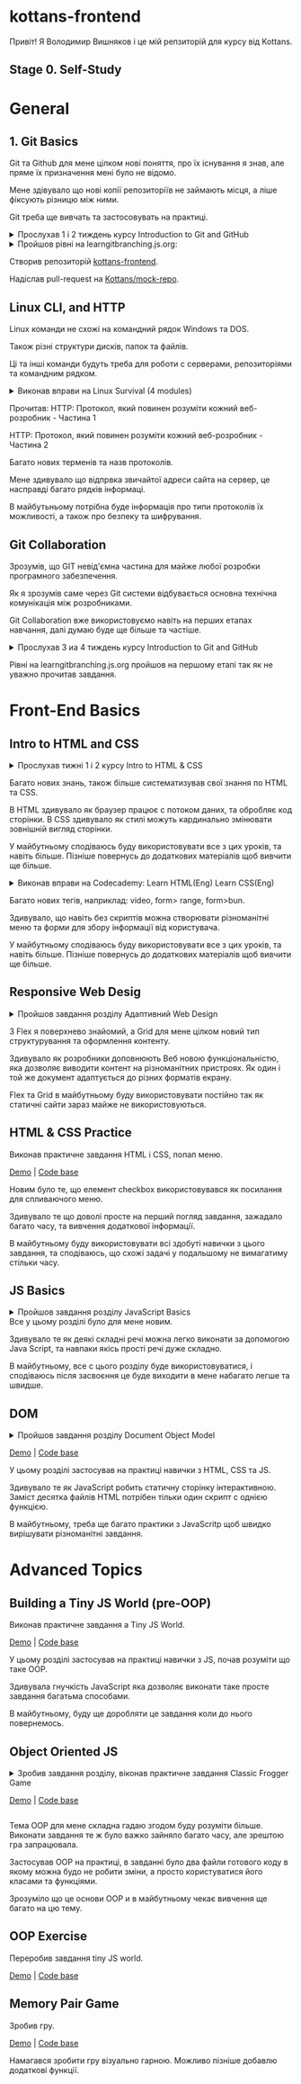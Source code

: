 # kottans-frontend

Привіт! Я Володимир Вишняков і це мій репзиторій для курсу від Kottans.

## Stage 0. Self-Study

# General
 
## 1. Git Basics

Git та Github для мене цілком нові поняття, про їх існування я знав, але пряме їх призначення мені було не відомо.

Мене здівувало що нові копії репозиторіїв не займають місця, а ліше фіксують різницю між ними.

Git треба ще вивчать та застосовувать на практиці.

<details>
  <summary>
  Прослухав 1 і 2 тиждень курсу Introduction to Git and GitHub
  </summary>
 
![Quiz](https://github.com/wwwowka/kottans-frontend/blob/main/git_basics/git-final.jpg)  
 
</details> 
<details>
  <summary>
Пройшов рівні на learngitbranching.js.org:
</summary>
 
![Quiz](https://github.com/wwwowka/kottans-frontend/blob/main/git_basics/git-learngitbranching-0.jpg)  
![Quiz](https://github.com/wwwowka/kottans-frontend/blob/main/git_basics/git-learngitbranching-1.jpg) 
 
</details>

Створив репозиторій [kottans-frontend](https://github.com/wwwowka/kottans-frontend).

Надіслав pull-request на [Kottans/mock-repo](https://github.com/kottans/mock-repo/pull/943).

## Linux CLI, and HTTP
Linux команди не схожі на командний рядок Windows та DOS.

Також різні структури дисків, папок та файлів.

Ці та інші команди будуть треба для роботи с серверами, репозиторіями та командним рядком.

<details>
  <summary>
  Виконав вправи на Linux Survival (4 modules)
  </summary>
 
![Quiz](https://github.com/wwwowka/kottans-frontend/blob/main/task_linux_cli/Quiz1.jpg)  
![Quiz](https://github.com/wwwowka/kottans-frontend/blob/main/task_linux_cli/Quiz2.jpg)  
![Quiz](https://github.com/wwwowka/kottans-frontend/blob/main/task_linux_cli/Quiz3.jpg)  
![Quiz](https://github.com/wwwowka/kottans-frontend/blob/main/task_linux_cli/Quiz4.jpg)  
  
</details> 

Прочитав:
HTTP: Протокол, який повинен розуміти кожний веб-розробник - Частина 1

HTTP: Протокол, який повинен розуміти кожний веб-розробник - Частина 2

Багато нових терменів та назв протоколів.

Мене здивувало що відпрвка звичайтої адреси сайта на сервер, це насправді багато рядків інформаці.

В майбутьньому потрібна буде інформація про типи протоколів їх можливості, а також про безпеку та шифрування.

## Git Collaboration

Зрозумів, що GIT невід'ємна частина для майже любої розробки програмного забезпечення.

Як я зрозумів саме через  Git системи відбувається основна технічна комунікація між розробниками.

Git Collaboration вже використовуємо навіть на перших етапах навчання, далі думаю буде ще більше та частіше.

<details>
  <summary>
  Прослухав 3 иа 4 тиждень курсу Introduction to Git and GitHub
  </summary>
 
![Quiz](https://github.com/wwwowka/kottans-frontend/blob/main/task_git_collaboration/week3.jpg)  
![Quiz](https://github.com/wwwowka/kottans-frontend/blob/main/task_git_collaboration/week4.jpg)  
 
</details> 

Рівні на learngitbranching.js.org пройшов на першому етапі так як не уважно прочитав завдання.

# Front-End Basics

## Intro to HTML and CSS

<details>
  <summary>
  Прослухав тижні 1 і 2 курсу Intro to HTML & CSS
  </summary>
 
![Quiz](https://github.com/wwwowka/kottans-frontend/blob/main/task_html_css_intro/week1.jpg)  
![Quiz](https://github.com/wwwowka/kottans-frontend/blob/main/task_html_css_intro/week2.jpg)  
 
</details> 

Багато нових знань, також більше систематизував свої знання по HTML та CSS.

В HTML здивувало як браузер працює с потоком даних, та обробляє код сторінки. В CSS здивувало як стилі можуть кардинально змінювати зовнішній вигляд сторінки.

У майбутньому сподіваюсь буду використовувати все з цих уроків, та навіть більше. Пізніше повернусь до додаткових матеріалів щоб вивчити ще більше.

<details>
  <summary>
  Виконав вправи на Codecademy: Learn HTML(Eng) Learn CSS(Eng)
  </summary>
 
![Quiz](https://github.com/wwwowka/kottans-frontend/blob/main/task_html_css_intro/html.jpg)  
![Quiz](https://github.com/wwwowka/kottans-frontend/blob/main/task_html_css_intro/css.jpg)  
 
</details> 

Багато нових тегів, наприклад:  video, form> range,  form>bun.

Здивувало, що навіть без скриптів  можна створювати різноманітні меню та форми для збору інформації від користувача.

У майбутньому сподіваюсь буду використовувати все з цих уроків, та навіть більше. Пізніше повернусь до додаткових матеріалів щоб вивчити ще більше.

## Responsive Web Desig

<details>
  <summary>
  Пройшов завдання розділу Адаптивний Web Design
  </summary>
 
![Quiz](https://github.com/wwwowka/kottans-frontend/blob/main/task_responsive_web_design/flex.jpg)  
![Quiz](https://github.com/wwwowka/kottans-frontend/blob/main/task_responsive_web_design/grid.jpg)  
 
</details> 

З Flex я поверхнево знайомий, а Grid для мене цілком новий тип структурування та оформлення контенту.

Здивувало як розробники доповнюють Веб новою функціональністю, яка дозволяє виводити контент на різноманітних пристроях. Як один і той же документ адаптується до різних форматів екрану.

Flex та Grid  в майбутньому буду використовувати постійно так як статичні сайти зараз майже не використовуються.

## HTML & CSS Practice

Виконав практичне завдання HTML і CSS, попап меню.

[Demo](https://wwwowka.github.io/HTML-CSS-Popup/) |
[Code base](https://github.com/wwwowka/HTML-CSS-Popup)

Новим було те, що елемент checkbox використовувався як посилання для спливаючого меню.

Здивувало те що доволі просте на перший погляд завдання, зажадало багато часу, та вивчення додаткової інформації.  

В майбутньому буду використовувати всі здобуті навички з цього завдання, та сподіваюсь, що схожі задачі у подальшому не вимагатиму стільки часу.

## JS Basics
<details>
  <summary>
  Пройшов завдання розділу JavaScript Basics
  </summary>
 
![Quiz](https://github.com/wwwowka/kottans-frontend/blob/main/task_js_basics/week4.jpg) 
![Quiz](https://github.com/wwwowka/kottans-frontend/blob/main/task_js_basics/week5.jpg) 
![Quiz](https://github.com/wwwowka/kottans-frontend/blob/main/task_js_basics/freecodecamp.jpg) 
![Quiz](https://github.com/wwwowka/kottans-frontend/blob/main/task_js_basics/freecodecampBasicAlgorithm.jpg) 
![Quiz](https://github.com/wwwowka/kottans-frontend/blob/main/task_js_basics/freecodecampBasicDataStr.jpg) 
![Quiz](https://github.com/wwwowka/kottans-frontend/blob/main/task_js_basics/freecodecampES6.jpg) 
![Quiz](https://github.com/wwwowka/kottans-frontend/blob/main/task_js_basics/freecodecampFunctionalProgramming.jpg) 
![Quiz](https://github.com/wwwowka/kottans-frontend/blob/main/task_js_basics/freecodecampIntermediateAlgorithm.jpg) 
</details> 
Все у цьому розділі було для мене новим.

Здивувало те як деякі складні речі можна легко виконати за допомогою Java Script, та навпаки якісь прості речі дуже складно.

В майбутньому, все с цього розділу буде використовуватися, і сподіваюсь після засвоєння це буде виходити в мене набагато легше та швидше.

## DOM
<details>
  <summary>
  Пройшов завдання розділу Document Object Model

[Demo](https://wwwowka.github.io/task_js_dom/) |
[Code base](https://github.com/wwwowka/task_js_dom)

  </summary>
 
![Quiz](https://github.com/wwwowka/kottans-frontend/blob/main/task_js_dom/IntermediatAlgorithm.jpg) 
![Quiz](https://github.com/wwwowka/kottans-frontend/blob/main/task_js_dom/week5.jpg)

</details> 
У  цьому розділі застосував на практиці  навички з HTML, CSS та JS.

Здивувало те як JavaScript робить статичну сторінку інтерактивною. Заміст десятка файлів HTML потрібен тільки один скрипт с однією функцією.

В майбутньому, треба ще багато практики з JavaScritp щоб швидко вирішувати різноманітні завдання.

# Advanced Topics

## Building a Tiny JS World (pre-OOP)

Виконав практичне завдання a Tiny JS World.

[Demo](https://wwwowka.github.io/a-tiny-JS-world) |
[Code base](https://github.com/wwwowka/a-tiny-JS-world)

У цьому розділі застосував на практиці навички з JS, почав розуміти що таке OOP.

Здивувала гнучкість JavaScript яка дозволяє виконати таке просте завдання багатьма способами.

В майбутньому, буду ще доробляти це завдання коли до нього повернемось.

## Object Oriented JS
<details>
  <summary>
Зробив завдання розділу, віконав практичне завдання Classic Frogger Game

[Demo](https://wwwowka.github.io/frontend-nanodegree-arcade-game/) |
[Code base](https://github.com/wwwowka/frontend-nanodegree-arcade-game/tree/frogger-game)


  </summary>
 
![Quiz](https://github.com/wwwowka/kottans-frontend/blob/main/task_js_oop/codewars.jpg) 

</details> 

Тема OOP для мене складна гадаю згодом буду розуміти більше.
Виконати завдання те ж було важко зайняло багато часу, але зрештою гра запрацювала.

Застосував  OOP на практиці, в завданні було два файли готового коду в якому можна будо не робити зміни, а просто користуватися його класами та функціями. 

Зрозуміло що це основи OOP и в майбутньому чекає вивчення ще багато на цю тему.

## OOP Exercise

Переробив завдання tiny JS world.

[Demo](https://wwwowka.github.io/a-tiny-JS-world/indexAdvanced.html) |
[Code base](https://wwwowka.github.io/a-tiny-JS-world/indexAdvanced.js)

## Memory Pair Game

Зробив гру.

[Demo](https://wwwowka.github.io/memory-pair-game/index.html) |
[Code base](https://github.com/wwwowka/memory-pair-game/blob/main/script.js)

Намагався  зробити гру візуально гарною. 
Можливо пізніше добавлю додаткові функції.
